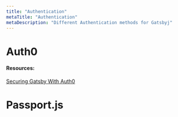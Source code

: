 ```yaml
---
title: "Authentication"
metaTitle: "Authentication"
metaDescription: "Different Authentication methods for Gatsbyj"
---
```



# Auth0

#### Resources:
[Securing Gatsby With Auth0](https://auth0.com/blog/securing-gatsby-with-auth0/)


# Passport.js